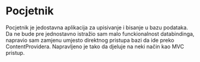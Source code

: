 # Pocjetnik

Pocjetnik je jedostavna aplikacija za upisivanje i bisanje u bazu podataka. Da ne bude pre jednostavno istražio sam malo funckionalnost 
databindinga, napravio sam zamjenu umjesto direktnog pristupa bazi da ide preko ContentProvidera. Napravljeno je tako da djeluje na 
neki način kao MVC pristup. 
